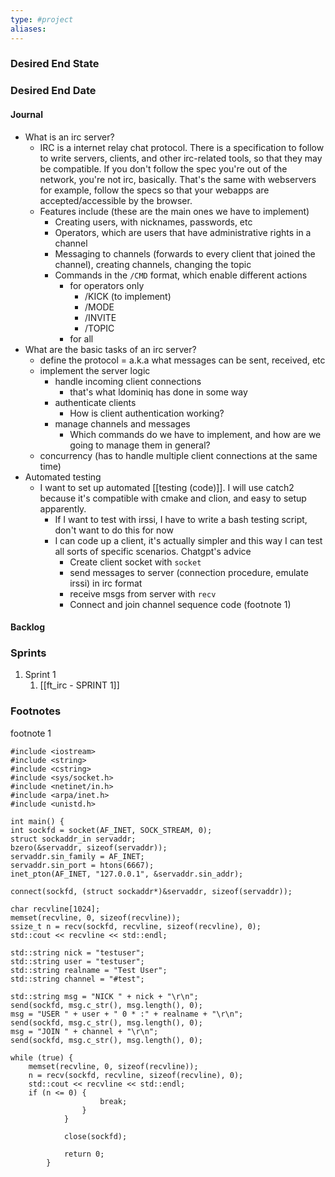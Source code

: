 ```yaml
---
type: #project 
aliases:
---
```

### Desired End State
### Desired End Date
#### Journal
- What is an irc server?
	- IRC is a internet relay chat protocol. There is a specification to follow to write servers, clients, and other irc-related tools, so that they may be compatible. If you don't follow the spec you're out of the network, you're not irc, basically. That's the same with webservers for example, follow the specs so that your webapps are accepted/accessible by the browser.
	- Features include (these are the main ones we have to implement)
		- Creating users, with nicknames, passwords, etc
		- Operators, which are users that have administrative rights in a channel
		- Messaging to channels (forwards to every client that joined the channel), creating channels, changing the topic
		- Commands in the `/CMD` format, which enable different actions
			- for operators only
				- /KICK (to implement)
				- /MODE
				- /INVITE
				- /TOPIC
			- for all
- What are the basic tasks of an irc server?
	- define the protocol = a.k.a what messages can be sent, received, etc
	- implement the server logic
		- handle incoming client connections
			- that's what ldominiq has done in some way
		- authenticate clients
			- How is client authentication working?
		- manage channels and messages
			- Which commands do we have to implement, and how are we going to manage them in general?
	- concurrency (has to handle multiple client connections at the same time)
- Automated testing
	- I want to set up automated [[testing (code)]]. I will use catch2 because it's compatible with cmake and clion, and easy to setup apparently.
		- If I want to test with irssi, I have to write a bash testing script, don't want to do this for now
		- I can code up a client, it's actually simpler and this way I can test all sorts of specific scenarios. Chatgpt's advice
			- Create client socket with `socket`
			- send messages to server (connection procedure, emulate irssi) in irc format
			- receive msgs from server with `recv`
			- Connect and join channel sequence code (footnote 1)
#### Backlog
### Sprints
1. Sprint 1
	1. [[ft_irc - SPRINT 1]]
### Footnotes
footnote 1
```
#include <iostream>
#include <string>
#include <cstring>
#include <sys/socket.h>
#include <netinet/in.h>
#include <arpa/inet.h>
#include <unistd.h>

int main() {
int sockfd = socket(AF_INET, SOCK_STREAM, 0);
struct sockaddr_in servaddr;
bzero(&servaddr, sizeof(servaddr));
servaddr.sin_family = AF_INET;
servaddr.sin_port = htons(6667);
inet_pton(AF_INET, "127.0.0.1", &servaddr.sin_addr);

connect(sockfd, (struct sockaddr*)&servaddr, sizeof(servaddr));

char recvline[1024];
memset(recvline, 0, sizeof(recvline));
ssize_t n = recv(sockfd, recvline, sizeof(recvline), 0);
std::cout << recvline << std::endl;

std::string nick = "testuser";
std::string user = "testuser";
std::string realname = "Test User";
std::string channel = "#test";

std::string msg = "NICK " + nick + "\r\n";
send(sockfd, msg.c_str(), msg.length(), 0);
msg = "USER " + user + " 0 * :" + realname + "\r\n";
send(sockfd, msg.c_str(), msg.length(), 0);
msg = "JOIN " + channel + "\r\n";
send(sockfd, msg.c_str(), msg.length(), 0);

while (true) {
	memset(recvline, 0, sizeof(recvline));
	n = recv(sockfd, recvline, sizeof(recvline), 0);
	std::cout << recvline << std::endl;
	if (n <= 0) {
					break;
				}
			}
		
			close(sockfd);
		
			return 0;
		}
```